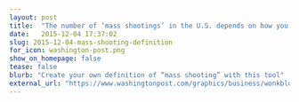 ```yaml
---
layout: post
title:  "The number of ‘mass shootings’ in the U.S. depends on how you count"
date:   2015-12-04 17:37:02
slug: 2015-12-04-mass-shooting-definition
for_icon: washington-post.png
show_on_homepage: false
tease: false
blurb: "Create your own definition of “mass shooting” with this tool"
external_url: "https://www.washingtonpost.com/graphics/business/wonkblog/mass-shooting-definition/"
---
```


